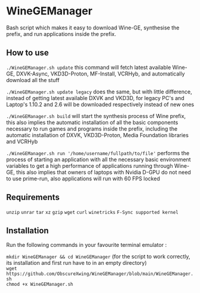 # WineGEManager

Bash script which makes it easy to download Wine-GE, synthesise the prefix, and run applications inside the prefix.

## How to use


``` ./WineGEManager.sh update ``` this command will fetch latest available Wine-GE, DXVK-Async, VKD3D-Proton, MF-Install, VCRHyb, and automatically download all the stuff

``` ./WineGEManager.sh update legacy ``` does the same, but with little difference, instead of getting latest available DXVK and VKD3D, for legacy PC's and Laptop's 1.10.2 and 2.6 will be downloaded respectively instead of new ones

``` ./WineGEManager.sh build ``` will start the synthesis process of Wine prefix, this also implies the automatic installation of all the basic components necessary to run games and programs inside the prefix, including the automatic installation of DXVK, VKD3D-Proton, Media Foundation libraries and VCRHyb

``` ./WineGEManager.sh run '/home/username/fullpath/to/file' ``` performs the process of starting an application with all the necessary basic environment variables to get a high performance of applications running through Wine-GE, this also implies that owners of laptops with Nvidia D-GPU do not need to use prime-run, also applications will run with 60 FPS locked

## Requirements

``` unzip ``` ``` unrar ``` ``` tar ``` ``` xz ``` ``` gzip ``` ``` wget ``` ``` curl ``` ``` winetricks ``` ``` F-Sync supported kernel ```

## Installation

Run the following commands in your favourite terminal emulator :

``` mkdir WineGEManager && cd WineGEManager ``` (for the script to work correctly, its installation and first run have to in an empty directory) <br>
``` wget https://github.com/ObscureXwing/WineGEManager/blob/main/WineGEManager.sh ``` <br>
``` chmod +x WineGEManager.sh ```
